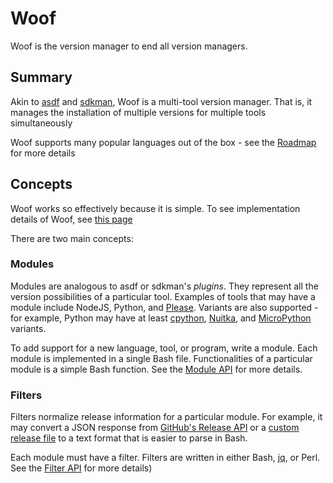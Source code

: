 # Woof

Woof is the version manager to end all version managers.

## Summary

Akin to [asdf](https://github.com/asdf-vm/asdf) and [sdkman](https://sdkman.io), Woof is a multi-tool version manager. That is, it manages the installation of multiple versions for multiple tools simultaneously

Woof supports many popular languages out of the box - see the [Roadmap](/docs/roadmap) for more details

## Concepts

Woof works so effectively because it is simple. To see implementation details of Woof, see [this page](/docs/details.md)

There are two main concepts:

### Modules

Modules are analogous to asdf or sdkman's _plugins_. They represent all the version possibilities of a particular tool. Examples of tools that may have a module include NodeJS, Python, and [Please](https://please.build). Variants are also supported - for example, Python may have at least [cpython](https://github.com/python/cpython), [Nuitka](https://github.com/Nuitka/Nuitka), and [MicroPython](https://micropython.org) variants.

To add support for a new language, tool, or program, write a module. Each module is implemented in a single Bash file. Functionalities of a particular module is a simple Bash function. See the [Module API](/docs/api/module.md) for more details.

### Filters

Filters normalize release information for a particular module. For example, it may convert a JSON response from [GitHub's Release API](https://docs.github.com/en/rest/reference/releases) or a [custom release file](https://nodejs.org/download/release/index.json) to a text format that is easier to parse in Bash.

Each module must have a filter. Filters are written in either Bash, [jq](https://stedolan.github.io/jq), or Perl. See the [Filter API](/docs/api/filter.md) for more details)
